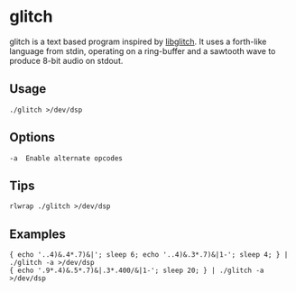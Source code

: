 # glitch #

glitch is a text based program inspired by [libglitch](https://github.com/erlehmann/libglitch). It uses a forth-like language from stdin, operating on a ring-buffer and a sawtooth wave to produce 8-bit audio on stdout.

## Usage ##

	./glitch >/dev/dsp

## Options ##

	-a	Enable alternate opcodes

## Tips ##

	rlwrap ./glitch >/dev/dsp

## Examples ##

	{ echo '..4)&.4*.7)&|'; sleep 6; echo '..4)&.3*.7)&|1-'; sleep 4; } | ./glitch -a >/dev/dsp
	{ echo '.9*.4)&.5*.7)&|.3*.400/&|1-'; sleep 20; } | ./glitch -a >/dev/dsp
